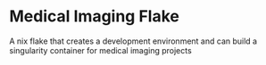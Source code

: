 # Medical Imaging Flake

A nix flake that creates a development environment
and can build a singularity container for medical
imaging projects
